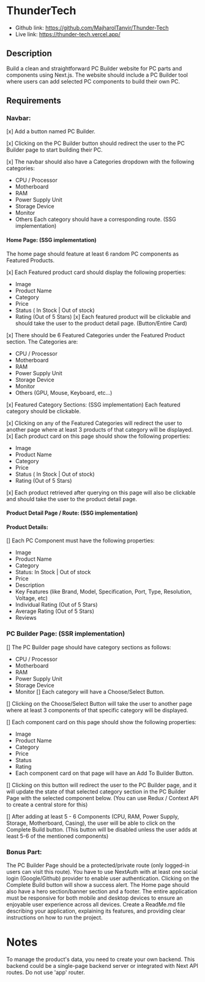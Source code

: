 # ThunderTech

- Github link: https://github.com/MajharolTanvir/Thunder-Tech
- Live link: https://thunder-tech.vercel.app/

## Description
Build a clean and straightforward PC Builder website for PC parts and components using Next.js. The website should include a PC Builder tool where users can add selected PC components to build their own PC.

## Requirements
    
### Navbar:
[x] Add a button named PC Builder.

[x] Clicking on the PC Builder button should redirect the user to the PC Builder page to start building their PC.

[x] The navbar should also have a Categories dropdown with the following categories:

- CPU / Processor
- Motherboard
- RAM
- Power Supply Unit
- Storage Device
- Monitor
- Others
Each category should have a corresponding route. (SSG implementation)

#### Home Page: (SSG implementation)
The home page should feature at least 6 random PC components as Featured Products.

[x] Each Featured product card should display the following properties:
- Image
- Product Name
- Category
- Price
- Status ( In Stock | Out of stock)
- Rating (Out of 5 Stars)
[x] Each featured product will be clickable and should take the user to the product detail page. (Button/Entire Card)


[x] There should be 6 Featured Categories under the Featured Product section. The Categories are:

- CPU / Processor
- Motherboard
- RAM
- Power Supply Unit
- Storage Device
- Monitor
- Others (GPU, Mouse, Keyboard, etc…)

[x] Featured Category Sections: (SSG implementation)
Each featured category should be clickable.

[x] Clicking on any of the Featured Categories will redirect the user to another page where at least 3 products of that category will be displayed.
[x] Each product card on this page should show the following properties:
- Image
- Product Name
- Category
- Price
- Status ( In Stock | Out of stock)
- Rating (Out of 5 Stars)

[x] Each product retrieved after querying on this page will also be clickable and should take the user to the product detail page.


#### Product Detail Page / Route: (SSG implementation)

#### Product Details:

[] Each PC Component must have the following properties:
- Image
- Product Name
- Category
- Status: In Stock | Out of stock
- Price
- Description
- Key Features (like Brand, Model, Specification, Port, Type, Resolution, Voltage, etc)
- Individual Rating (Out of 5 Stars)
- Average Rating (Out of 5 Stars)
- Reviews


### PC Builder Page: (SSR implementation)

[] The PC Builder page should have category sections as follows:
- CPU / Processor
- Motherboard
- RAM
- Power Supply Unit
- Storage Device
- Monitor
[] Each category will have a Choose/Select Button.

[] Clicking on the Choose/Select Button will take the user to another page where at least 3 components of that specific category will be displayed.

[] Each component card on this page should show the following properties:
- Image
- Product Name
- Category
- Price
- Status
- Rating
- Each component card on that page will have an Add To Builder Button.

[] Clicking on this button will redirect the user to the PC Builder page, and it will update the state of that selected category section in the PC Builder Page with the selected component below. (You can use Redux / Context API to create a central store for this)

[] After adding at least 5 - 6 Components (CPU, RAM, Power Supply, Storage, Motherboard, Casing), the user will be able to click on the Complete Build button. (This button will be disabled unless the user adds at least 5-6 of the mentioned components)

### Bonus Part:
The PC Builder Page should be a protected/private route (only logged-in users can visit this route). You have to use NextAuth with at least one social login (Google/Github) provider to enable user authentication.
Clicking on the Complete Build button will show a success alert.
The Home page should also have a hero section/banner section and a footer.
The entire application must be responsive for both mobile and desktop devices to ensure an enjoyable user experience across all devices.
Create a ReadMe.md file describing your application, explaining its features, and providing clear instructions on how to run the project.


# Notes
To manage the product's data, you need to create your own backend. This backend could be a single-page backend server or integrated with Next API routes.
Do not use 'app' router.

